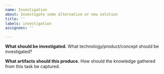 ```yaml
---
name: Investigation
about: Investigate some alternative or new solution
title: ''
labels: investigation
assignees: ''

---
```


**What should be investigated.**
What technology/product/concept should be investigated?

**What artifacts should this produce.**
How should the knowledge gathered from this task be captured.
